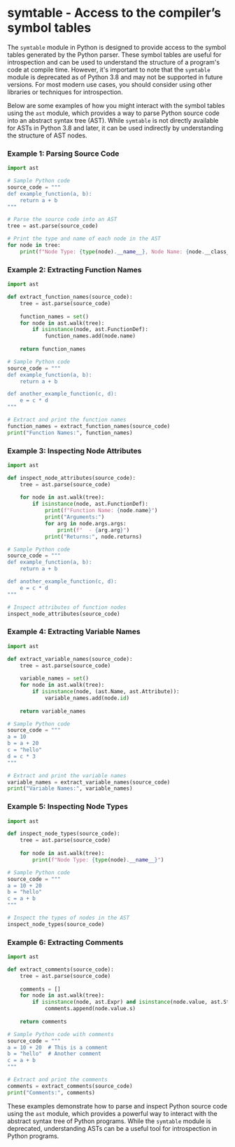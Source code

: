 # symtable - Access to the compiler’s symbol tables

The `symtable` module in Python is designed to provide access to the symbol tables generated by the Python parser. These symbol tables are useful for introspection and can be used to understand the structure of a program's code at compile time. However, it's important to note that the `symtable` module is deprecated as of Python 3.8 and may not be supported in future versions. For most modern use cases, you should consider using other libraries or techniques for introspection.

Below are some examples of how you might interact with the symbol tables using the `ast` module, which provides a way to parse Python source code into an abstract syntax tree (AST). While `symtable` is not directly available for ASTs in Python 3.8 and later, it can be used indirectly by understanding the structure of AST nodes.

### Example 1: Parsing Source Code

```python
import ast

# Sample Python code
source_code = """
def example_function(a, b):
    return a + b
"""

# Parse the source code into an AST
tree = ast.parse(source_code)

# Print the type and name of each node in the AST
for node in tree:
    print(f"Node Type: {type(node).__name__}, Node Name: {node.__class__.__name__}")
```

### Example 2: Extracting Function Names

```python
import ast

def extract_function_names(source_code):
    tree = ast.parse(source_code)
    
    function_names = set()
    for node in ast.walk(tree):
        if isinstance(node, ast.FunctionDef):
            function_names.add(node.name)
    
    return function_names

# Sample Python code
source_code = """
def example_function(a, b):
    return a + b

def another_example_function(c, d):
    e = c * d
"""

# Extract and print the function names
function_names = extract_function_names(source_code)
print("Function Names:", function_names)
```

### Example 3: Inspecting Node Attributes

```python
import ast

def inspect_node_attributes(source_code):
    tree = ast.parse(source_code)
    
    for node in ast.walk(tree):
        if isinstance(node, ast.FunctionDef):
            print(f"Function Name: {node.name}")
            print("Arguments:")
            for arg in node.args.args:
                print(f"  - {arg.arg}")
            print("Returns:", node.returns)

# Sample Python code
source_code = """
def example_function(a, b):
    return a + b

def another_example_function(c, d):
    e = c * d
"""

# Inspect attributes of function nodes
inspect_node_attributes(source_code)
```

### Example 4: Extracting Variable Names

```python
import ast

def extract_variable_names(source_code):
    tree = ast.parse(source_code)
    
    variable_names = set()
    for node in ast.walk(tree):
        if isinstance(node, (ast.Name, ast.Attribute)):
            variable_names.add(node.id)
    
    return variable_names

# Sample Python code
source_code = """
a = 10
b = a + 20
c = "hello"
d = c * 3
"""

# Extract and print the variable names
variable_names = extract_variable_names(source_code)
print("Variable Names:", variable_names)
```

### Example 5: Inspecting Node Types

```python
import ast

def inspect_node_types(source_code):
    tree = ast.parse(source_code)
    
    for node in ast.walk(tree):
        print(f"Node Type: {type(node).__name__}")

# Sample Python code
source_code = """
a = 10 + 20
b = "hello"
c = a + b
"""

# Inspect the types of nodes in the AST
inspect_node_types(source_code)
```

### Example 6: Extracting Comments

```python
import ast

def extract_comments(source_code):
    tree = ast.parse(source_code)
    
    comments = []
    for node in ast.walk(tree):
        if isinstance(node, ast.Expr) and isinstance(node.value, ast.Str):
            comments.append(node.value.s)
    
    return comments

# Sample Python code with comments
source_code = """
a = 10 + 20  # This is a comment
b = "hello"  # Another comment
c = a + b
"""

# Extract and print the comments
comments = extract_comments(source_code)
print("Comments:", comments)
```

These examples demonstrate how to parse and inspect Python source code using the `ast` module, which provides a powerful way to interact with the abstract syntax tree of Python programs. While the `symtable` module is deprecated, understanding ASTs can be a useful tool for introspection in Python programs.
